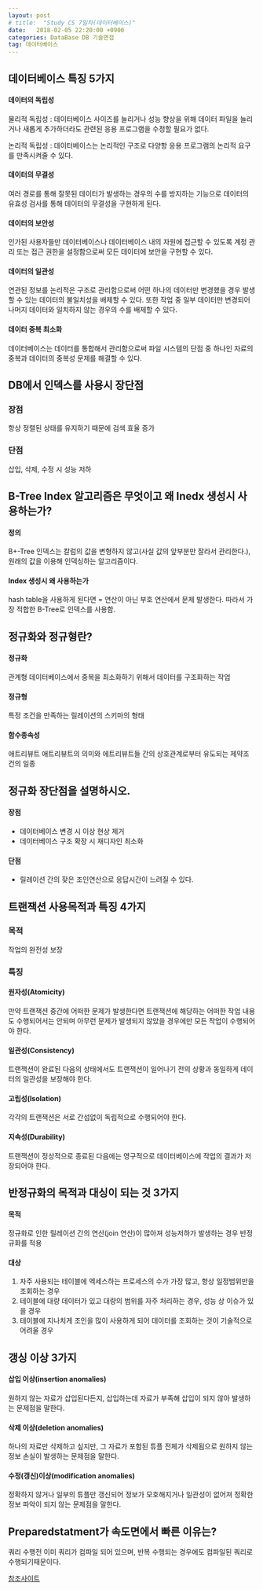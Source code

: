 ```yaml
---
layout: post
# title:  "Study CS 7일차(데이터베이스)"
date:   2018-02-05 22:20:00 +0900
categories: DataBase DB 기술면접
tag: 데이터베이스
---
```


## 데이터베이스 특징 5가지

#### 데이터의 독립성

물리적 독립성 : 데이터베이스 사이즈를 늘리거나 성능 향상을 위해 데이터 파일을 늘리거나 새롭게 추가하더라도 관련된 응용 프로그램을 수정할 필요가 없다.

논리적 독립성 : 데이터베이스는 논리적인 구조로 다양항 응용 프로그램의 논리적 요구를 만족시켜줄 수 있다.

#### 데이터의 무결성

여러 경로를 통해 잘못된 데이터가 발생하는 경우의 수를 방지하는 기능으로 데이터의 유효성 검사를 통해 데이터의 무결성을 구현하게 된다.

#### 데이터의 보안성

인가된 사용자들만 데이터베이스나 데이터베이스 내의 자원에 접근할 수 있도록 계정 관리 또는 접근 권한을 설정함으로써 모든 데이터에 보안을 구현할 수 있다.

#### 데이터의 일관성

연관된 정보를 논리적은 구조로 관리함으로써 어떤 하나의 데이터만 변경했을 경우 발생할 수 있는 데이터의 불일치성을 배제할 수 있다. 또한 작업 중 일부 데이터만 변경되어 나머지 데이터와 일치하지 않는 경우의 수를 배제할 수 있다.

#### 데이터 중복 최소화

데이터베이스는 데이터를 통합해서 관리함으로써 파일 시스템의 단점 중 하나인 자료의 중복과 데이터의 중복성 문제를 해결할 수 있다.

## DB에서 인덱스를 사용시 장단점

### 장점

항상 정렬된 상태를 유지하기 때문에 검색 효율 증가

### 단점

삽입, 삭제, 수정 시 성능 저하

## B-Tree Index 알고리즘은 무엇이고 왜 Inedx 생성시 사용하는가?

#### 정의

B+-Tree 인덱스는 칼럼의 값을 변형하지 않고(사실 값의 앞부분만 잘라서 관리한다.), 원래의 값을 이용해 인덱싱하는 알고리즘이다.

#### Index 생성시 왜 사용하는가

hash table을 사용하게 된다면 = 연산이 아닌 부호 연산에서 문제 발생한다. 따라서 가장 적합한 B-Tree로 인덱스를 사용함.

## 정규화와 정규형란?

#### 정규화

관계형 데이터베이스에서 중복을 최소화하기 위해서 데이터를 구조화하는 작업

#### 정규형

특정 조건을 만족하는 릴레이션의 스키마의 형태

#### 함수종속성

애트리뷰트 애트리뷰트의 의미와 에트리뷰트들 간의 상호관계로부터 유도되는 제약조건의 일종

## 정규화 장단점을 설명하시오.

#### 장점

- 데이터베이스 변경 시 이상 현상 제거
- 데이터베이스 구조 확장 시 재디자인 최소화

#### 단점

- 릴레이션 간의 잦은 조인연산으로 응답시간이 느려질 수 있다.

## 트랜잭션 사용목적과 특징 4가지

### 목적

작업의 완전성 보장

### 특징

#### 원자성(Atomicity)

만약 트랜잭션 중간에 어떠한 문제가 발생한다면 트랜잭션에 해당하는 어떠한 작업 내용도 수행되어서는 안되며 아무런 문제가 발생되지 않았을 경우에만 모든 작업이 수행되어야 한다.

#### 일관성(Consistency)

트랜잭션이 완료된 다음의 상태에서도 트랜잭션이 일어나기 전의 상황과 동일하게 데이터의 일관성을 보장해야 한다.

#### 고립성(Isolation)

각각의 트랜잭션은 서로 간섭없이 독립적으로 수행되어야 한다.

#### 지속성(Durability)

트랜잭션이 정상적으로 종료된 다음에는 영구적으로 데이터베이스에 작업의 결과가 저장되어야 한다.

## 반정규화의 목적과 대싱이 되는 것 3가지

#### 목적

정규화로 인한 릴레이션 간의 연산(join 연산)이 많아져 성능저하가 발생하는 경우 반정규화를 적용

#### 대상

1. 자주 사용되는 테이블에 엑세스하는 프로세스의 수가 가장 많고, 항상 일정범위만을 조회하는 경우
2. 테이블에 대량 데이터가 있고 대량의 범위를 자주 처리하는 경우, 성능 상 이슈가 있을 경우
3. 테이블에 지나치게 조인을 많이 사용하게 되어 데이터를 조회하는 것이 기술적으로 어려울 경우

## 갱싱 이상 3가지

#### 삽입 이상(insertion anomalies)

원하지 않는 자료가 삽입된다든지, 삽입하는데 자료가 부족해 삽입이 되지 않아 발생하는 문제점을 말한다.

#### 삭제 이상(deletion anomalies)

하나의 자료만 삭제하고 싶지만, 그 자료가 포함된 튜플 전체가 삭제됨으로 원하지 않는 정보 손실이 발생하는 문제점을 말한다.

#### 수정(갱신)이상(modification anomalies)

정확하지 않거나 일부의 튜플만 갱신되어 정보가 모호해지거나 일관성이 없어져 정확한 정보 파악이 되지 않는 문제점을 말한다.

## Preparedstatment가 속도면에서 빠른 이유는?

쿼리 수행전 이미 쿼리가 컴파일 되어 있으며, 반복 수행되는 경우에도 컴파일된 쿼리로 수행되기때문이다.

[참조사이트](https://github.com/JaeYeopHan/Interview_Question_for_Beginner/tree/master/Database)

[jekyll-gh]:   https://github.com/quarl894